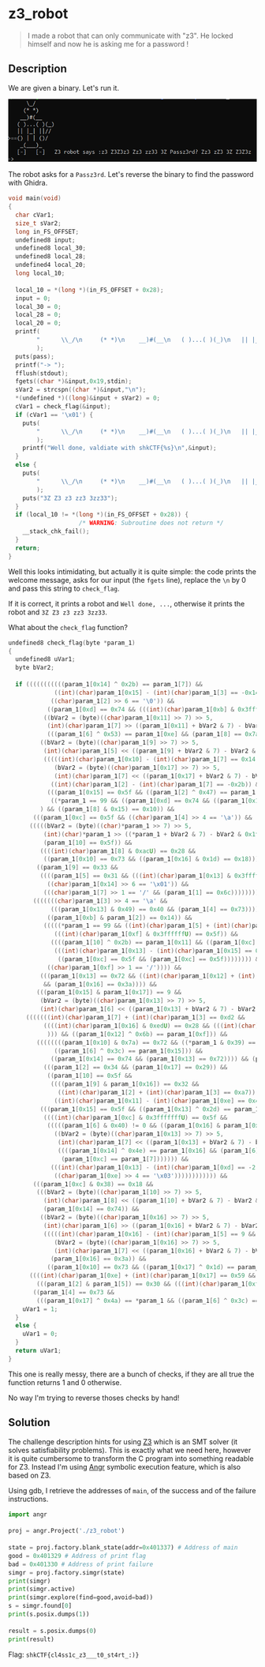 # z3_robot

> I made a robot that can only communicate with "z3". He locked himself and now he is asking me for a password !

## Description

We are given a binary. Let's run it.

![robot](../images/robot.png)

The robot asks for a `Passz3rd`. Let's reverse the binary to find the password with Ghidra.

```c
void main(void)
{
  char cVar1;
  size_t sVar2;
  long in_FS_OFFSET;
  undefined8 input;
  undefined8 local_30;
  undefined8 local_28;
  undefined4 local_20;
  long local_10;
  
  local_10 = *(long *)(in_FS_OFFSET + 0x28);
  input = 0;
  local_30 = 0;
  local_28 = 0;
  local_20 = 0;
  printf(
        "      \\_/\n     (* *)\n    __)#(__\n   ( )...( )(_)\n   || |_| ||//\n>==() | | ()/\n   _(___)_\n   [-]   [-]   Z3 robot says :"
        );
  puts(pass);
  printf("-> ");
  fflush(stdout);
  fgets((char *)&input,0x19,stdin);
  sVar2 = strcspn((char *)&input,"\n");
  *(undefined *)((long)&input + sVar2) = 0;
  cVar1 = check_flag(&input);
  if (cVar1 == '\x01') {
    puts(
        "      \\_/\n     (* *)\n    __)#(__\n   ( )...( )(_)\n   || |_| ||//\n>==() | | ()/\n   _(___)_\n   [-]   [-]   Z3 robot says :"
        );
    printf("Well done, valdiate with shkCTF{%s}\n",&input);
  }
  else {
    puts(
        "      \\_/\n     (* *)\n    __)#(__\n   ( )...( )(_)\n   || |_| ||//\n>==() | | ()/\n   _(___)_\n   [-]   [-]   Z3 robot says :"
        );
    puts("3Z Z3 z3 zz3 3zz33");
  }
  if (local_10 != *(long *)(in_FS_OFFSET + 0x28)) {
                    /* WARNING: Subroutine does not return */
    __stack_chk_fail();
  }
  return;
}
```

Well this looks intimidating, but actually it is quite simple: the code prints the welcome message, asks for our input (the `fgets` line), replace the `\n` by 0 and pass this string to `check_flag`.

If it is correct, it prints a robot and `Well done, ...`, otherwise it prints the robot and `3Z Z3 z3 zz3 3zz33`.

What about the `check_flag` function?

```c
undefined8 check_flag(byte *param_1)
{
  undefined8 uVar1;
  byte bVar2;
  
  if (((((((((((param_1[0x14] ^ 0x2b) == param_1[7]) &&
             ((int)(char)param_1[0x15] - (int)(char)param_1[3] == -0x14)) &&
            ((char)param_1[2] >> 6 == '\0')) &&
           ((param_1[0xd] == 0x74 && (((int)(char)param_1[0xb] & 0x3fffffffU) == 0x5f)))) &&
          ((bVar2 = (byte)((char)param_1[0x11] >> 7) >> 5,
           (int)(char)param_1[7] >> ((param_1[0x11] + bVar2 & 7) - bVar2 & 0x1f) == 5 &&
           (((param_1[6] ^ 0x53) == param_1[0xe] && (param_1[8] == 0x7a)))))) &&
         ((bVar2 = (byte)((char)param_1[9] >> 7) >> 5,
          (int)(char)param_1[5] << ((param_1[9] + bVar2 & 7) - bVar2 & 0x1f) == 0x188 &&
          (((((int)(char)param_1[0x10] - (int)(char)param_1[7] == 0x14 &&
             (bVar2 = (byte)((char)param_1[0x17] >> 7) >> 5,
             (int)(char)param_1[7] << ((param_1[0x17] + bVar2 & 7) - bVar2 & 0x1f) == 0xbe)) &&
            ((int)(char)param_1[2] - (int)(char)param_1[7] == -0x2b)) &&
           (((param_1[0x15] == 0x5f && ((param_1[2] ^ 0x47) == param_1[3])) &&
            ((*param_1 == 99 && ((param_1[0xd] == 0x74 && ((param_1[0x14] & 0x45) ==0x44)))))))))))
         ) && ((param_1[8] & 0x15) == 0x10)) &&
       (((param_1[0xc] == 0x5f && ((char)param_1[4] >> 4 == '\a')) && (param_1[0xd] == 0x74)))) &&
      (((((bVar2 = (byte)((char)*param_1 >> 7) >> 5,
          (int)(char)*param_1 >> ((*param_1 + bVar2 & 7) - bVar2 & 0x1f) == 0xc &&
          (param_1[10] == 0x5f)) &&
         ((((int)(char)param_1[8] & 0xacU) == 0x28 &&
          ((param_1[0x10] == 0x73 && ((param_1[0x16] & 0x1d) == 0x18)))))) &&
        ((param_1[9] == 0x33 &&
         ((((param_1[5] == 0x31 && (((int)(char)param_1[0x13] & 0x3fffffffU) == 0x72)) &&
           ((char)param_1[0x14] >> 6 == '\x01')) &&
          (((char)param_1[7] >> 1 == '/' && (param_1[1] == 0x6c)))))))) &&
       (((((((char)param_1[3] >> 4 == '\a' &&
            (((param_1[0x13] & 0x49) == 0x40 && (param_1[4] == 0x73)))) &&
           ((param_1[0xb] & param_1[2]) == 0x14)) &&
          (((((*param_1 == 99 && ((int)(char)param_1[5] + (int)(char)param_1[4] == 0xa4)) &&
             (((int)(char)param_1[0xf] & 0x3ffffffU) == 0x5f)) &&
            ((((param_1[10] ^ 0x2b) == param_1[0x11] && ((param_1[0xc] ^ 0x2c) == param_1[4])) &&
             (((int)(char)param_1[0x13] - (int)(char)param_1[0x15] == 0x13 &&
              ((param_1[0xc] == 0x5f && (param_1[0xc] == 0x5f)))))))) &&
           ((char)param_1[0xf] >> 1 == '/')))) &&
         (((param_1[0x13] == 0x72 && ((int)(char)param_1[0x12] + (int)(char)param_1[0x11] ==0xa8))
          && (param_1[0x16] == 0x3a)))) &&
        (((param_1[0x15] & param_1[0x17]) == 9 &&
         (bVar2 = (byte)((char)param_1[0x13] >> 7) >> 5,
         (int)(char)param_1[6] << ((param_1[0x13] + bVar2 & 7) - bVar2 & 0x1f) == 0x18c)))))))) &&
     (((((((int)(char)param_1[7] + (int)(char)param_1[3] == 0xd2 &&
          ((((int)(char)param_1[0x16] & 0xedU) == 0x28 && (((int)(char)param_1[0xc] & 0xacU) ==0xc)
           ))) && ((param_1[0x12] ^ 0x6b) == param_1[0xf])) &&
        ((((((((param_1[0x10] & 0x7a) == 0x72 && ((*param_1 & 0x39) == 0x21)) &&
             ((param_1[6] ^ 0x3c) == param_1[0x15])) &&
            ((param_1[0x14] == 0x74 && (param_1[0x13] == 0x72)))) && (param_1[0xc] == 0x5f)) &&
          (((param_1[2] == 0x34 && (param_1[0x17] == 0x29)) &&
           ((param_1[10] == 0x5f &&
            ((((param_1[9] & param_1[0x16]) == 0x32 &&
              ((int)(char)param_1[2] + (int)(char)param_1[3] == 0xa7)) &&
             ((int)(char)param_1[0x11] - (int)(char)param_1[0xe] == 0x44)))))))) &&
         (((param_1[0x15] == 0x5f && ((param_1[0x13] ^ 0x2d) == param_1[10])) &&
          ((((int)(char)param_1[0xc] & 0x3fffffffU) == 0x5f &&
           (((((param_1[6] & 0x40) != 0 && ((param_1[0x16] & param_1[0xc]) == 0x1a)) &&
             ((bVar2 = (byte)((char)param_1[0x13] >> 7) >> 5,
              (int)(char)param_1[7] << ((param_1[0x13] + bVar2 & 7) - bVar2 & 0x1f) == 0x17c &&
              ((((param_1[0x14] ^ 0x4e) == param_1[0x16] && (param_1[6] == 99)) &&
               (param_1[0xc] == param_1[7])))))) &&
            (((int)(char)param_1[0x13] - (int)(char)param_1[0xd] == -2 &&
             ((char)param_1[0xe] >> 4 == '\x03')))))))))))) &&
       (((param_1[0xc] & 0x38) == 0x18 &&
        (((bVar2 = (byte)((char)param_1[10] >> 7) >> 5,
          (int)(char)param_1[8] << ((param_1[10] + bVar2 & 7) - bVar2 & 0x1f) == 0x3d00 &&
          (param_1[0x14] == 0x74)) &&
         ((bVar2 = (byte)((char)param_1[0x16] >> 7) >> 5,
          (int)(char)param_1[6] >> ((param_1[0x16] + bVar2 & 7) - bVar2 & 0x1f) == 0x18 &&
          (((((int)(char)param_1[0x16] - (int)(char)param_1[5] == 9 &&
             (bVar2 = (byte)((char)param_1[0x16] >> 7) >> 5,
             (int)(char)param_1[7] << ((param_1[0x16] + bVar2 & 7) - bVar2 & 0x1f) == 0x17c)) &&
            (param_1[0x16] == 0x3a)) &&
           ((param_1[0x10] == 0x73 && ((param_1[0x17] ^ 0x1d) == param_1[0x12])))))))))))) &&
      ((((int)(char)param_1[0xe] + (int)(char)param_1[0x17] == 0x59 &&
        (((param_1[2] & param_1[5]) == 0x30 && (((int)(char)param_1[0xf] & 0x9fU) == 0x1f)))) &&
       ((param_1[4] == 0x73 &&
        (((param_1[0x17] ^ 0x4a) == *param_1 && ((param_1[6] ^ 0x3c) == param_1[0xb])))))))))) {
    uVar1 = 1;
  }
  else {
    uVar1 = 0;
  }
  return uVar1;
}
```

This one is really messy, there are a bunch of checks, if they are all true the function returns 1 and 0 otherwise.

No way I'm trying to reverse thoses checks by hand!

## Solution

The challenge description hints for using [Z3](https://github.com/Z3Prover/z3) which is an SMT solver (it solves satisfiability problems). This is exactly what we need here, however it is quite cumbersome to transform the C program into something readable for Z3. Instead I'm using [Angr](https://angr.io/) symbolic execution feature, which is also based on Z3.

Using gdb, I retrieve the addresses of `main`, of the success and of the failure instructions.

```python
import angr

proj = angr.Project('./z3_robot')

state = proj.factory.blank_state(addr=0x401337) # Address of main
good = 0x401329 # Address of print flag
bad = 0x401330 # Address of print failure
simgr = proj.factory.simgr(state)
print(simgr)
print(simgr.active)
print(simgr.explore(find=good,avoid=bad))
s = simgr.found[0]
print(s.posix.dumps(1))

result = s.posix.dumps(0)
print(result)
```

Flag: `shkCTF{cl4ss1c_z3___t0_st4rt_:)}`